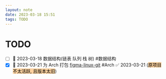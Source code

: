 ```yaml
---
layout: note
date: 2023-03-18 15:51
tags: TODO
---
```


# TODO

- [ ] 🛫 2023-03-18 数据结构(链表 队列 栈 树) #数据结构
- [x] 🛫 2023-03-21 为 Arch 打包 [figma-linux-git](https://github.com/Figma-Linux/figma-linux) #Arch ✅ 2023-03-21 (<mark style="background: #FFB86CA6;">原项目不太活跃, 且版本太旧</mark>)